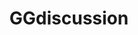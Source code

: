 ---
title: GGdiscussion
crosslinks:
- KotakuInAction
- GamerGhazi
- AgainstGamerGate
- GGFreeForAll
- youtubefactsbot
- youtubot
- TumblrInAction
- autourbanbot
- The_Donald
- comicbooks
- u_imguralbumbot
- INAT
- Games
- MensRights
- WorstofKiA
- EnoughTrumpSpam
- WikiInAction
- pics
- TheoryOfReddit
- dataisbeautiful
---
